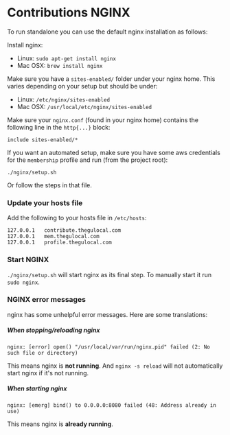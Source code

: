 # Contributions NGINX

To run standalone you can use the default nginx installation as follows:

Install nginx:

- Linux: `sudo apt-get install nginx`
- Mac OSX: `brew install nginx`

Make sure you have a `sites-enabled/` folder under your nginx home. This varies depending on your setup but should be under:

- Linux: `/etc/nginx/sites-enabled`
- Mac OSX: `/usr/local/etc/nginx/sites-enabled`

Make sure your `nginx.conf` (found in your nginx home) contains the following line in the `http{...}` block:

```
include sites-enabled/*
```

If you want an automated setup, make sure you have some aws credentials for the `membership` profile and run (from the project root):

```
./nginx/setup.sh
```

Or follow the steps in that file.

### Update your hosts file

Add the following to your hosts file in `/etc/hosts`:

```
127.0.0.1   contribute.thegulocal.com
127.0.0.1   mem.thegulocal.com
127.0.0.1   profile.thegulocal.com
```

### Start NGINX
`./nginx/setup.sh` will start nginx as its final step. To manually start it run `sudo nginx`.

### NGINX error messages

nginx has some unhelpful error messages. Here are some translations:

##### When stopping/reloading nginx
```
nginx: [error] open() "/usr/local/var/run/nginx.pid" failed (2: No such file or directory)
```

This means nginx is **not running**. And `nginx -s reload` will not automatically start nginx if it's not running.

##### When starting nginx
```
nginx: [emerg] bind() to 0.0.0.0:8080 failed (48: Address already in use)
```

This means nginx is **already running**.
